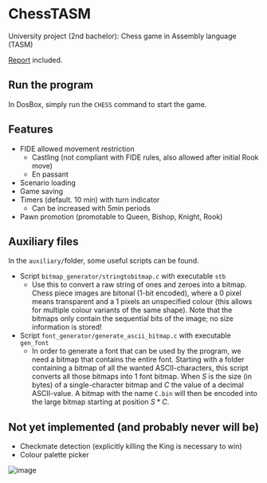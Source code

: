 # ChessTASM
University project (2nd bachelor): Chess game in Assembly language (TASM)

[Report](/report/report.pdf) included.

## Run the program
In DosBox, simply run the
``
CHESS
`` command to start the game.

## Features
- FIDE allowed movement restriction
  - Castling (not compliant with FIDE rules, also allowed after initial Rook move)
  - En passant
- Scenario loading
- Game saving
- Timers (default. 10 min) with turn indicator
  - Can be increased with 5min periods
- Pawn promotion (promotable to Queen, Bishop, Knight, Rook)

## Auxiliary files
In the ``auxiliary/``folder, some useful scripts can be found.
- Script ``bitmap_generator/stringtobitmap.c`` with executable ``stb``
  - Use this to convert a raw string of ones and zeroes into a bitmap. Chess piece images are bitonal (1-bit encoded), where a 0 pixel means transparent and a 1 pixels an unspecified colour (this allows for multiple colour variants of the same shape). Note that the bitmaps only contain the sequential bits of the image; no size information is stored!
- Script ``font_generator/generate_ascii_bitmap.c`` with executable ``gen_font``
  - In order to generate a font that can be used by the program, we need a bitmap that contains the entire font. Starting with a folder containing a bitmap of all the wanted ASCII-characters, this script converts all those bitmaps into 1 font bitmap. When $S$ is the size (in bytes) of a single-character bitmap and $C$ the value of a decimal ASCII-value. A bitmap with the name ``C.bin`` will then be encoded into the large bitmap starting at position $S*C$.
  
## Not yet implemented (and probably never will be)
- Checkmate detection (explicitly killing the King is necessary to win)
- Colour palette picker

![image](https://github.com/AbelStuker/ChessTASM/assets/62062732/7437ee0b-bafa-4f86-a328-8dca5f1bf8ea)
